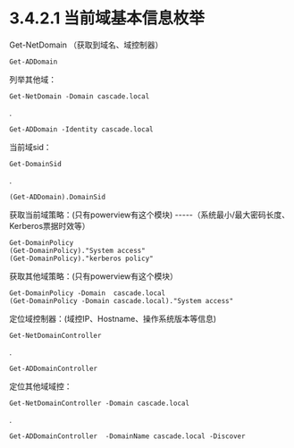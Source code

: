 # 3.4.2.1 当前域基本信息枚举

Get-NetDomain （获取到域名、域控制器）

```
Get-ADDomain

```

列举其他域：

```
Get-NetDomain -Domain cascade.local

```

.

```
Get-ADDomain -Identity cascade.local

```

当前域sid：

```
Get-DomainSid

```

.

```
(Get-ADDomain).DomainSid

```

获取当前域策略：(只有powerview有这个模块) -----（系统最小/最大密码长度、Kerberos票据时效等）

```
Get-DomainPolicy
(Get-DomainPolicy)."System access"
(Get-DomainPolicy)."kerberos policy"

```

获取其他域策略：(只有powerview有这个模块）

```
Get-DomainPolicy -Domain  cascade.local
(Get-DomainPolicy -Domain cascade.local)."System access"

```

定位域控制器：(域控IP、Hostname、操作系统版本等信息)

```
Get-NetDomainController

```

.

```
Get-ADDomainController

```

定位其他域域控：

```
Get-NetDomainController -Domain cascade.local

```

.

```
Get-ADDomainController  -DomainName cascade.local -Discover

```

